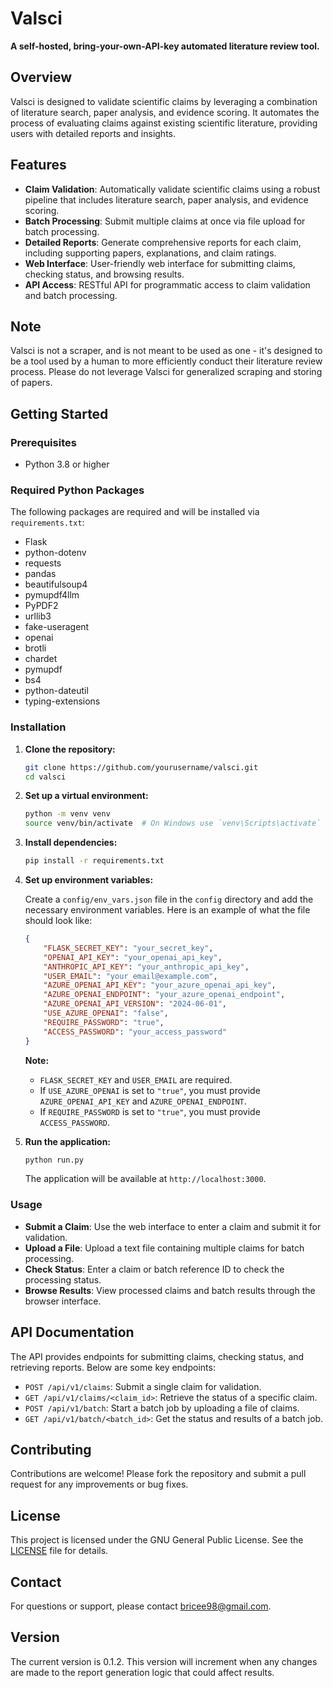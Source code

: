 # Valsci

**A self-hosted, bring-your-own-API-key automated literature review tool.**

## Overview

Valsci is designed to validate scientific claims by leveraging a combination of literature search, paper analysis, and evidence scoring. It automates the process of evaluating claims against existing scientific literature, providing users with detailed reports and insights.

## Features

- **Claim Validation**: Automatically validate scientific claims using a robust pipeline that includes literature search, paper analysis, and evidence scoring.
- **Batch Processing**: Submit multiple claims at once via file upload for batch processing.
- **Detailed Reports**: Generate comprehensive reports for each claim, including supporting papers, explanations, and claim ratings.
- **Web Interface**: User-friendly web interface for submitting claims, checking status, and browsing results.
- **API Access**: RESTful API for programmatic access to claim validation and batch processing.

## Note

Valsci is not a scraper, and is not meant to be used as one - it's designed to be a tool used by a human to more efficiently conduct their literature review process. Please do not leverage Valsci for generalized scraping and storing of papers.

## Getting Started

### Prerequisites

- Python 3.8 or higher

### Required Python Packages

The following packages are required and will be installed via `requirements.txt`:

- Flask
- python-dotenv
- requests
- pandas
- beautifulsoup4
- pymupdf4llm
- PyPDF2
- urllib3
- fake-useragent
- openai
- brotli
- chardet
- pymupdf
- bs4
- python-dateutil
- typing-extensions

### Installation

1. **Clone the repository:**
   ```bash
   git clone https://github.com/yourusername/valsci.git
   cd valsci
   ```

2. **Set up a virtual environment:**
   ```bash
   python -m venv venv
   source venv/bin/activate  # On Windows use `venv\Scripts\activate`
   ```

3. **Install dependencies:**
   ```bash
   pip install -r requirements.txt
   ```

4. **Set up environment variables:**

   Create a `config/env_vars.json` file in the `config` directory and add the necessary environment variables. Here is an example of what the file should look like:

   ```json
   {
       "FLASK_SECRET_KEY": "your_secret_key",
       "OPENAI_API_KEY": "your_openai_api_key",
       "ANTHROPIC_API_KEY": "your_anthropic_api_key",
       "USER_EMAIL": "your_email@example.com",
       "AZURE_OPENAI_API_KEY": "your_azure_openai_api_key",
       "AZURE_OPENAI_ENDPOINT": "your_azure_openai_endpoint",
       "AZURE_OPENAI_API_VERSION": "2024-06-01",
       "USE_AZURE_OPENAI": "false",
       "REQUIRE_PASSWORD": "true",
       "ACCESS_PASSWORD": "your_access_password"
   }
   ```

   **Note:**
   - `FLASK_SECRET_KEY` and `USER_EMAIL` are required.
   - If `USE_AZURE_OPENAI` is set to `"true"`, you must provide `AZURE_OPENAI_API_KEY` and `AZURE_OPENAI_ENDPOINT`.
   - If `REQUIRE_PASSWORD` is set to `"true"`, you must provide `ACCESS_PASSWORD`.

5. **Run the application:**
   ```bash
   python run.py
   ```

   The application will be available at `http://localhost:3000`.

### Usage

- **Submit a Claim**: Use the web interface to enter a claim and submit it for validation.
- **Upload a File**: Upload a text file containing multiple claims for batch processing.
- **Check Status**: Enter a claim or batch reference ID to check the processing status.
- **Browse Results**: View processed claims and batch results through the browser interface.

## API Documentation

The API provides endpoints for submitting claims, checking status, and retrieving reports. Below are some key endpoints:

- `POST /api/v1/claims`: Submit a single claim for validation.
- `GET /api/v1/claims/<claim_id>`: Retrieve the status of a specific claim.
- `POST /api/v1/batch`: Start a batch job by uploading a file of claims.
- `GET /api/v1/batch/<batch_id>`: Get the status and results of a batch job.

## Contributing

Contributions are welcome! Please fork the repository and submit a pull request for any improvements or bug fixes.

## License

This project is licensed under the GNU General Public License. See the [LICENSE](LICENSE) file for details.

## Contact

For questions or support, please contact [bricee98@gmail.com](mailto:bricee98@gmail.com).

## Version
The current version is 0.1.2. This version will increment when any changes are made to the report generation logic that could affect results.